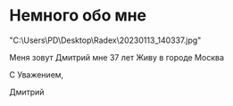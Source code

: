 # Немного обо мне

"C:\Users\PD\Desktop\Radex\20230113_140337.jpg"

Меня зовут Дмитрий мне 37 лет
Живу в городе Москва

С Уважением,

Дмитрий
